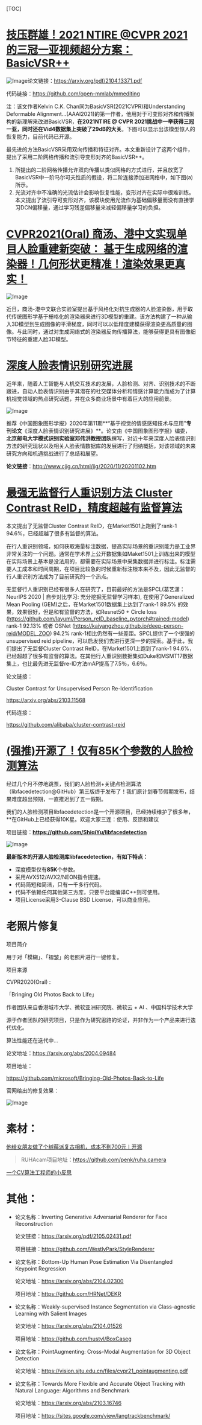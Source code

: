 [TOC]

# [技压群雄！2021 NTIRE @CVPR 2021的三冠一亚视频超分方案：BasicVSR++](https://mp.weixin.qq.com/s/TyYb6jKW7GCBCVjP5TN_UQ)

![Image](https://mmbiz.qpic.cn/mmbiz_png/BJbRvwibeSTut9cNvfutZOwW1C2ibQcjkluiaMmWkrYibQMqApYww2m6qebRJBn8ticQrnV4UuBicpzSr7oicUZqoIibYw/640?wx_fmt=png&tp=webp&wxfrom=5&wx_lazy=1&wx_co=1)论文链接：https://arxiv.org/pdf/2104.13371.pdf

代码链接：https://github.com/open-mmlab/mmediting

注：该文作者Kelvin C.K. Chan同为BasicVSR(2021CVPR)和Understanding Deformable Alignment...(AAAI2021)的第一作者，他用对于可变形对齐和传播架构的新理解来改进BasicVSR，**在2021NTIRE @ CVPR 2021挑战中一举获得三冠一亚，同时还在Vid4数据集上突破了29dB的大关**。下图可以显示出该模型惊人的恢复能力，目前代码已开源。

最先进的方法BasicVSR采用双向传播和特征对齐。本文重新设计了这两个组件，提出了采用二阶网格传播和流引导变形对齐的BasicVSR++。

1. 所提出的二阶网格传播允许双向传播以类似网格的方式进行，并且放宽了BasicVSR中一阶马尔可夫性质的假设，将二阶连接添加进网络中，如下图(a)所示。
2. 光流对齐中不准确的光流估计会影响恢复性能，变形对齐在实际中很难训练。本文提出了流引导可变形对齐，该模块使用光流作为基础偏移量而没有直接学习DCN偏移量，通过学习残差偏移量来减轻偏移量学习的负担。

# [CVPR2021(Oral) 商汤、港中文实现单目人脸重建新突破： 基于生成网络的渲染器！几何形状更精准！渲染效果更真实！](https://mp.weixin.qq.com/s/H2zdQGVBFY4N0x4MmLf55g)

![Image](https://mmbiz.qpic.cn/mmbiz_png/BJbRvwibeSTuLGuha3GVxopibDV8UbvqWh6tIjMhCxoLcIuhS7KA5ddLaB8HD65dgQfAMJIAz3lxFnicx8yeibrCQA/640?wx_fmt=png&tp=webp&wxfrom=5&wx_lazy=1&wx_co=1)

近日，商汤-港中文联合实验室提出基于风格化对抗生成器的人脸渲染器，用于取代传统图形学基于栅格化的渲染器来进行3D模型的重建。该方法构建了一种从输入3D模型到生成图像的平滑梯度，同时可以以低精度建模获得渲染更高质量的图像。与此同时，通过对生成网络式的渲染器反向传播算法，能够获得更具有图像细节特征的重建人脸3D模型。

# [深度人脸表情识别研究进展](https://mp.weixin.qq.com/s/t6a-rRWbx_Wr0wcrEXsliw)

近年来，随着人工智能与人机交互技术的发展，人脸检测、对齐、识别技术的不断跟进，自动人脸表情识别由于其潜在的社交媒体分析和情感计算能力而成为了计算机视觉领域的热点研究话题，并在众多商业场景中有着巨大的应用前景。

![Image](https://mmbiz.qpic.cn/mmbiz_png/uqJ8pmTvGgwB4Y3NTM43Db3ib4ib33SH9669QiaQ3ibvhSMu9hicl3cpH8oFovFfRsJib1DTfbufPMLf1kylq7Lg79Jw/640?wx_fmt=png&tp=webp&wxfrom=5&wx_lazy=1&wx_co=1)

推荐《中国图象图形学报》2020年第11期**“基于视觉的情感感知技术与应用”**专刊论文**《深度人脸表情识别研究进展》**。论文由《中国图象图形学报》编委，**北京邮电大学模式识别实验室邓伟洪教授团队**撰写，对近十年来深度人脸表情识别方法的研究现状以及相关人脸表情数据库的发展进行了归纳概括，对该领域的未来研究方向和机遇挑战进行了总结和展望。

**论文链接**：http://www.cjig.cn/html/jig/2020/11/20201102.htm

# [最强无监督行人重识别方法 Cluster Contrast ReID，精度超越有监督算法](https://mp.weixin.qq.com/s/c7NIGkVyYxiaUWioela8JA)

本文提出了无监督Cluster Contrast ReID，在Market1501上跑到了rank-1 94.6%，已经超越了很多有监督的算法。

在行人重识别领域，如何获取海量标注数据，提高实际场景的重识别能力是工业界非常关注的一个问题。通常在学术界上公开数据集如Maket1501上训练出来的模型在实际场景上基本是没法用的，都需要在实际场景中采集数据并进行标注。标注需要人工成本和时间周期，在项目比较急的时候重新标注根本来不及，因此无监督的行人重识别方法成为了目前研究的一个热点。

无监督行人重识别已经有很多人在研究了，目前最好的方法是SPCL(葛艺潇：NeurIPS 2020 | 自步对比学习: 充分挖掘无监督学习样本), 在使用了Generalized Mean Pooling (GEM)之后，在Market1501数据集上达到了rank-1 89.5% 的效果，效果很好，但是和有监督的方法，如Resnet50 + Circle loss (https://github.com/layumi/Person_reID_baseline_pytorch#trained-model) rank-1 92.13% 或者 OSNet (https://kaiyangzhou.github.io/deep-person-reid/MODEL_ZOO) 94.2% rank-1相比仍然有一些差距。SPCL提供了一个很强的unsupervised reid pipeline，可以启发我们去进行更深一步的探索。基于此，我们提出了无监督Cluster Contrast ReID，在Market1501上跑到了rank-1 94.6%，已经超越了很多有监督的算法。在其他行人重识别数据集如Duke和MSMT17数据集上，也比最先进无监督re-ID方法mAP提高了7.5％，6.6％。

论文链接：

Cluster Contrast for Unsupervised Person Re-Identification

https://arxiv.org/abs/2103.11568

代码连接：

https://github.com/alibaba/cluster-contrast-reid

# [(强推)开源了！仅有85K个参数的人脸检测算法](https://mp.weixin.qq.com/s/wLLxHonPrHHOJSZhD8oXlQ)

经过几个月不停地跳票，我们的人脸检测+关键点检测算法（libfacedetection@GitHub）第三版终于发布了！我们原计划春节假期发布，结果难度超出预期，一直推迟到了五一假期。

我们的人脸检测项目libfacedetection是一个开源项目，已经持续维护了很多年，**在GitHub上已经获得10K星。欢迎大家三连：使用、反馈和建议

项目链接：**https://github.com/ShiqiYu/libfacedetection**

![Image](https://mmbiz.qpic.cn/mmbiz_png/CyDeqeGuQzFKBibWtEBk6PmgQwxGOAgicHbfP9RI3KheYibWuIH1ibOyyiboj8P3EfJHlbBCQXhMSm7jejLybwgnSxA/640?wx_fmt=png&tp=webp&wxfrom=5&wx_lazy=1&wx_co=1)

**最新版本的开源人脸检测库libfacedetection，有如下特点：**

- 深度模型仅有**85K**个参数。
- 采用AVX512/AVX2/NEON指令提速。
- 代码简短和简洁，只有一千多行代码。
- 代码不依赖任何其他第三方库，只要平台能编译C++则可使用。
- 项目License采用3-Clause BSD License，可以商业应用。

# 老照片修复

项目简介

用于对「模糊」、「褶皱」的老照片进行一键修复。

项目来源

CVPR2020(Oral) :

「Bringing Old Photos Back to Life」

作者团队来自香港城市大学、微软亚洲研究院、微软云 + AI 、中国科学技术大学



源于作者团队的研究项目，只是作为研究思路的论证，并非作为一个产品来进行迭代优化。

算法性能还在迭代中...

论文地址：https://arxiv.org/abs/2004.09484

项目地址：

https://github.com/microsoft/Bringing-Old-Photos-Back-to-Life

官网给出的修复效果：

![Image](https://mmbiz.qpic.cn/sz_mmbiz_png/pVJ4grJdQWFvrNPLOV8xal6wobZJtIgNyjA0JoJdLlUib0V5icDJE7Ap6fufhiaNUgpuFDkfr1y3WuBzCtLuELYXQ/640?wx_fmt=png&tp=webp&wxfrom=5&wx_lazy=1&wx_co=1)

# 素材：

[他给女朋友做了个树莓派复古相机，成本不到700元丨开源](https://mp.weixin.qq.com/s/MNcXa3yilVIrrj2M2wcdJw)

> RUHAcam项目地址：https://github.com/penk/ruha.camera

[一个CV算法工程师的小反思](https://mp.weixin.qq.com/s/FTLUjyL1WEBlC9VvykeyOw)





# 其他：

- 论文名称：Inverting Generative Adversarial Renderer for Face Reconstruction

  论文链接：https://arxiv.org/pdf/2105.02431.pdf

  项目链接：https://github.com/WestlyPark/StyleRenderer

- 论文名称：Bottom-Up Human Pose Estimation Via Disentangled Keypoint Regression

  论文地址：https://arxiv.org/abs/2104.02300

  项目地址：https://github.com/HRNet/DEKR

- 论文名称：Weakly-supervised Instance Segmentation via Class-agnostic Learning with Salient Images

  论文地址：https://arxiv.org/abs/2104.01526

  项目地址：https://github.com/hustvl/BoxCaseg

- 论文名称：PointAugmenting: Cross-Modal Augmentation for 3D Object Detection

  论文地址：https://vision.sjtu.edu.cn/files/cvpr21_pointaugmenting.pdf

- 论文名称：Towards More Flexible and Accurate Object Tracking with Natural Language: Algorithms and Benchmark

  论文地址：https://arxiv.org/abs/2103.16746

  项目地址：https://sites.google.com/view/langtrackbenchmark/